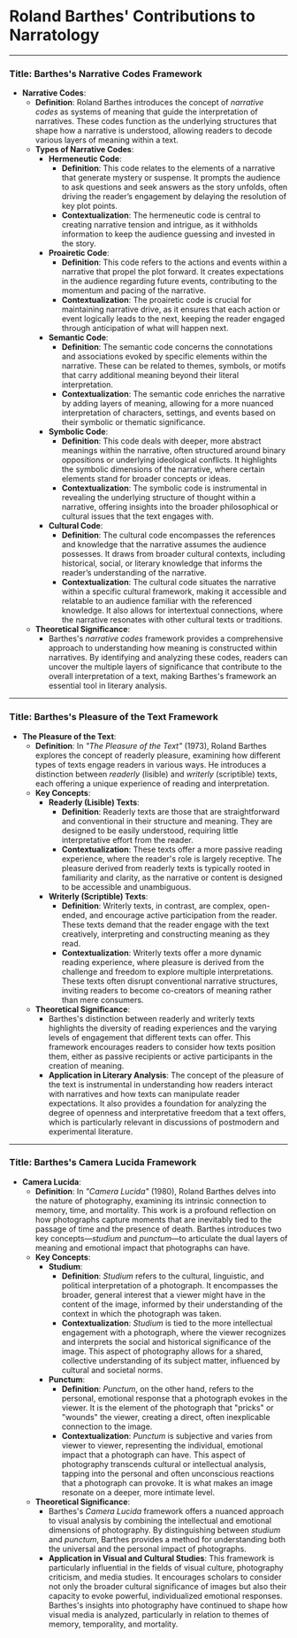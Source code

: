 # Roland Barthes' Contributions to Narratology

---
### Title: **Barthes's Narrative Codes Framework**

- **Narrative Codes**:
  - **Definition**: Roland Barthes introduces the concept of *narrative codes* as systems of meaning that guide the interpretation of narratives. These codes function as the underlying structures that shape how a narrative is understood, allowing readers to decode various layers of meaning within a text.
  - **Types of Narrative Codes**:
    - **Hermeneutic Code**:
      - **Definition**: This code relates to the elements of a narrative that generate mystery or suspense. It prompts the audience to ask questions and seek answers as the story unfolds, often driving the reader’s engagement by delaying the resolution of key plot points.
      - **Contextualization**: The hermeneutic code is central to creating narrative tension and intrigue, as it withholds information to keep the audience guessing and invested in the story.
    - **Proairetic Code**:
      - **Definition**: This code refers to the actions and events within a narrative that propel the plot forward. It creates expectations in the audience regarding future events, contributing to the momentum and pacing of the narrative.
      - **Contextualization**: The proairetic code is crucial for maintaining narrative drive, as it ensures that each action or event logically leads to the next, keeping the reader engaged through anticipation of what will happen next.
    - **Semantic Code**:
      - **Definition**: The semantic code concerns the connotations and associations evoked by specific elements within the narrative. These can be related to themes, symbols, or motifs that carry additional meaning beyond their literal interpretation.
      - **Contextualization**: The semantic code enriches the narrative by adding layers of meaning, allowing for a more nuanced interpretation of characters, settings, and events based on their symbolic or thematic significance.
    - **Symbolic Code**:
      - **Definition**: This code deals with deeper, more abstract meanings within the narrative, often structured around binary oppositions or underlying ideological conflicts. It highlights the symbolic dimensions of the narrative, where certain elements stand for broader concepts or ideas.
      - **Contextualization**: The symbolic code is instrumental in revealing the underlying structure of thought within a narrative, offering insights into the broader philosophical or cultural issues that the text engages with.
    - **Cultural Code**:
      - **Definition**: The cultural code encompasses the references and knowledge that the narrative assumes the audience possesses. It draws from broader cultural contexts, including historical, social, or literary knowledge that informs the reader’s understanding of the narrative.
      - **Contextualization**: The cultural code situates the narrative within a specific cultural framework, making it accessible and relatable to an audience familiar with the referenced knowledge. It also allows for intertextual connections, where the narrative resonates with other cultural texts or traditions.
  - **Theoretical Significance**:
    - Barthes's *narrative codes* framework provides a comprehensive approach to understanding how meaning is constructed within narratives. By identifying and analyzing these codes, readers can uncover the multiple layers of significance that contribute to the overall interpretation of a text, making Barthes's framework an essential tool in literary analysis.


---

### Title: **Barthes's Pleasure of the Text Framework**

- **The Pleasure of the Text**:
  - **Definition**: In *"The Pleasure of the Text"* (1973), Roland Barthes explores the concept of readerly pleasure, examining how different types of texts engage readers in various ways. He introduces a distinction between *readerly* (lisible) and *writerly* (scriptible) texts, each offering a unique experience of reading and interpretation.
  - **Key Concepts**:
    - **Readerly (Lisible) Texts**:
      - **Definition**: Readerly texts are those that are straightforward and conventional in their structure and meaning. They are designed to be easily understood, requiring little interpretative effort from the reader.
      - **Contextualization**: These texts offer a more passive reading experience, where the reader's role is largely receptive. The pleasure derived from readerly texts is typically rooted in familiarity and clarity, as the narrative or content is designed to be accessible and unambiguous.
    - **Writerly (Scriptible) Texts**:
      - **Definition**: Writerly texts, in contrast, are complex, open-ended, and encourage active participation from the reader. These texts demand that the reader engage with the text creatively, interpreting and constructing meaning as they read.
      - **Contextualization**: Writerly texts offer a more dynamic reading experience, where pleasure is derived from the challenge and freedom to explore multiple interpretations. These texts often disrupt conventional narrative structures, inviting readers to become co-creators of meaning rather than mere consumers.
  - **Theoretical Significance**:
    - Barthes's distinction between readerly and writerly texts highlights the diversity of reading experiences and the varying levels of engagement that different texts can offer. This framework encourages readers to consider how texts position them, either as passive recipients or active participants in the creation of meaning.
    - **Application in Literary Analysis**: The concept of the pleasure of the text is instrumental in understanding how readers interact with narratives and how texts can manipulate reader expectations. It also provides a foundation for analyzing the degree of openness and interpretative freedom that a text offers, which is particularly relevant in discussions of postmodern and experimental literature.


---

### Title: **Barthes's Camera Lucida Framework**

- **Camera Lucida**:
  - **Definition**: In *"Camera Lucida"* (1980), Roland Barthes delves into the nature of photography, examining its intrinsic connection to memory, time, and mortality. This work is a profound reflection on how photographs capture moments that are inevitably tied to the passage of time and the presence of death. Barthes introduces two key concepts—*studium* and *punctum*—to articulate the dual layers of meaning and emotional impact that photographs can have.
  - **Key Concepts**:
    - **Studium**:
      - **Definition**: *Studium* refers to the cultural, linguistic, and political interpretation of a photograph. It encompasses the broader, general interest that a viewer might have in the content of the image, informed by their understanding of the context in which the photograph was taken.
      - **Contextualization**: *Studium* is tied to the more intellectual engagement with a photograph, where the viewer recognizes and interprets the social and historical significance of the image. This aspect of photography allows for a shared, collective understanding of its subject matter, influenced by cultural and societal norms.
    - **Punctum**:
      - **Definition**: *Punctum*, on the other hand, refers to the personal, emotional response that a photograph evokes in the viewer. It is the element of the photograph that "pricks" or "wounds" the viewer, creating a direct, often inexplicable connection to the image.
      - **Contextualization**: *Punctum* is subjective and varies from viewer to viewer, representing the individual, emotional impact that a photograph can have. This aspect of photography transcends cultural or intellectual analysis, tapping into the personal and often unconscious reactions that a photograph can provoke. It is what makes an image resonate on a deeper, more intimate level.
  - **Theoretical Significance**:
    - Barthes's *Camera Lucida* framework offers a nuanced approach to visual analysis by combining the intellectual and emotional dimensions of photography. By distinguishing between *studium* and *punctum*, Barthes provides a method for understanding both the universal and the personal impact of photographs.
    - **Application in Visual and Cultural Studies**: This framework is particularly influential in the fields of visual culture, photography criticism, and media studies. It encourages scholars to consider not only the broader cultural significance of images but also their capacity to evoke powerful, individualized emotional responses. Barthes's insights into photography have continued to shape how visual media is analyzed, particularly in relation to themes of memory, temporality, and mortality.


